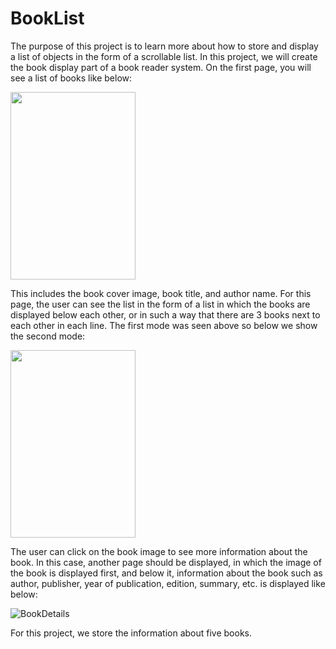 # BookList
The purpose of this project is to learn more about how to store and display a list of objects in the form of a scrollable list. In this project, we will create the book display part of a book reader system. On the first page, you will see a list of books like below:

 <img src="https://github.com/MahdiTheGreat/BookList/assets/47212121/57503280-e667-4020-bed8-a2655b534e33" width="200" height="300"> 

This includes the book cover image, book title, and author name. For this page, the user can see the list in the form of a list in which the books are displayed below each other, or in such a way that there are 3 books next to each other in each line. The first mode was seen above so below we show the second mode:

 <img src="https://github.com/MahdiTheGreat/BookList/assets/47212121/851e3a84-b34b-4886-b270-4cd8a6f8184f" width="200" height="300"> 

The user can click on the book image to see more information about the book. In this case, another page should be displayed, in which the image of the book is displayed first, and below it, information about the book such as author, publisher, year of publication, edition, summary, etc. is displayed like below:

![BookDetails](https://github.com/MahdiTheGreat/BookList/assets/47212121/f4a69711-e676-4086-9830-8d38675f363d)

For this project, we store the information about five books.


